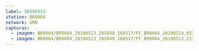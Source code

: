 ```yaml
---
label: 20190513
station: BR0004
network: GMN
capturas:
  - imagem: BR0004/BR0004_20190513_205840_168517/FF_BR0004_20190514_052930_445_0611584.fits_maxpixel.jpg
  - imagem: BR0004/BR0004_20190513_205840_168517/FF_BR0004_20190513_213327_918_0041472.fits_maxpixel.jpg
---
```


